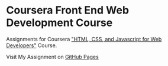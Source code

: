 # Coursera Front End Web Development Course
Assignments for Coursera ["HTML, CSS, and Javascript for Web Developers"](https://www.coursera.org/learn/html-css-javascript-for-web-developers) Course. 


Visit My Assignment on [GitHub Pages](https://ngzhekai.github.io/coursera-front-end-web-development-course/)
